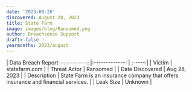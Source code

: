 ```yaml
---
date: '2023-08-28'
discovered: August 28, 2023
title: State Farm
image: images/blog/Ransomed.png
author: Breachsense Support
draft: false
yearmonths: 2023/august
---
```


| Data Breach Report------------:     |:-------------:    | :-----:|
| Victim      | statefarm.com      | 
| Threat Actor      | Ransomed      | 
| Date Discovered      | Aug 28, 2023      | 
| Description      | State Farm is an insurance company that offers insurance and financial services.      | 
| Leak Size      | Unknown      | 


